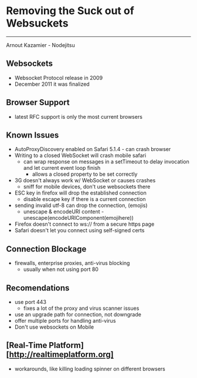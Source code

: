 # Removing the Suck out of Websuckets

---

Arnout Kazamier - Nodejitsu

## Websockets

+	Websocket Protocol release in 2009
+	December 2011 it was finalized

## Browser Support

+	latest RFC support is only the most current browsers

## Known Issues

+	AutoProxyDiscovery enabled on Safari 5.1.4 - can crash browser
+	Writing to a closed WebSocket will crash mobile safari
	+	can wrap response on messages in a setTimeout to delay invocation and let current event loop finish
		+	allows a closed property to be set correctly
+	3G doesn't always work w/ WebSocket or causes crashes
	+	sniff for mobile devices, don't use websockets there
+	ESC key in firefox will drop the established connection
	+	disable escape key if there is a current connection
+	sending invalid utf-8 can drop the connection, (emojis)
	+	unescape & encodeURI content - unescape(encodeURIComponent(emojihere))
+	Firefox doesn't connect to ws:// from a secure https page
+	Safari doesn't let you connect using self-signed certs

## Connection Blockage

+	firewalls, enterprise proxies, anti-virus blocking
	+	usually when not using port 80

## Recomendations

+	use port 443
	+	fixes a lot of the proxy and virus scanner issues
+	use an upgrade path for connection, not downgrade
+	offer multiple ports for handling anti-virus
+	Don't use websockets on Mobile

## [Real-Time Platform][http://realtimeplatform.org]

+	workarounds, like killing loading spinner on different browsers
